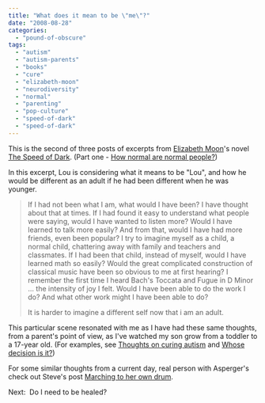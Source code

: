 ```yaml
---
title: "What does it mean to be \"me\"?"
date: "2008-08-28"
categories: 
  - "pound-of-obscure"
tags: 
  - "autism"
  - "autism-parents"
  - "books"
  - "cure"
  - "elizabeth-moon"
  - "neurodiversity"
  - "normal"
  - "parenting"
  - "pop-culture"
  - "speed-of-dark"
  - "speed-of-dark"
---
```


This is the second of three posts of excerpts from [Elizabeth Moon](http://www.elizabethmoon.com/)'s novel [The Speed of Dark](http://www.speedofdark-thebook.com/). (Part one - [How normal are normal people?](https://gbrettmiller.wordpress.com/2008/08/27/how-normal-are-normal-people/))

In this excerpt, Lou is considering what it means to be "Lou", and how he would be different as an adult if he had been different when he was younger.

> If I had not been what I am, what would I have been? I have thought about that at times. If I had found it easy to understand what people were saying, would I have wanted to listen more? Would I have learned to talk more easily? And from that, would I have had more friends, even been popular? I try to imagine myself as a child, a normal child, chattering away with family and teachers and classmates. If I had been that child, instead of myself, would I have learned math so easily? Would the great complicated construction of classical music have been so obvious to me at first hearing? I remember the first time I heard Bach's Toccata and Fugue in D Minor ... the intensity of joy I felt. Would I have been able to do the work I do? And what other work might I have been able to do?
> 
> It is harder to imagine a different self now that i am an adult.

This particular scene resonated with me as I have had these same thoughts, from a parent's point of view, as I've watched my son grow from a toddler to a 17-year old. (For examples, see [Thoughts on curing autism](http://gbrettmiller.wordpress.com/2005/04/thoughts-on-curing-autism/) and [Whose decision is it?](http://gbrettmiller.wordpress.com/2008/04/whose-decision-is-it/))

For some similar thoughts from a current day, real person with Asperger's check out Steve's post [Marching to her own drum](http://onedadsopinion.blogspot.com/2008/08/marching-to-her-own-drum.html).

Next:  Do I need to be healed?
